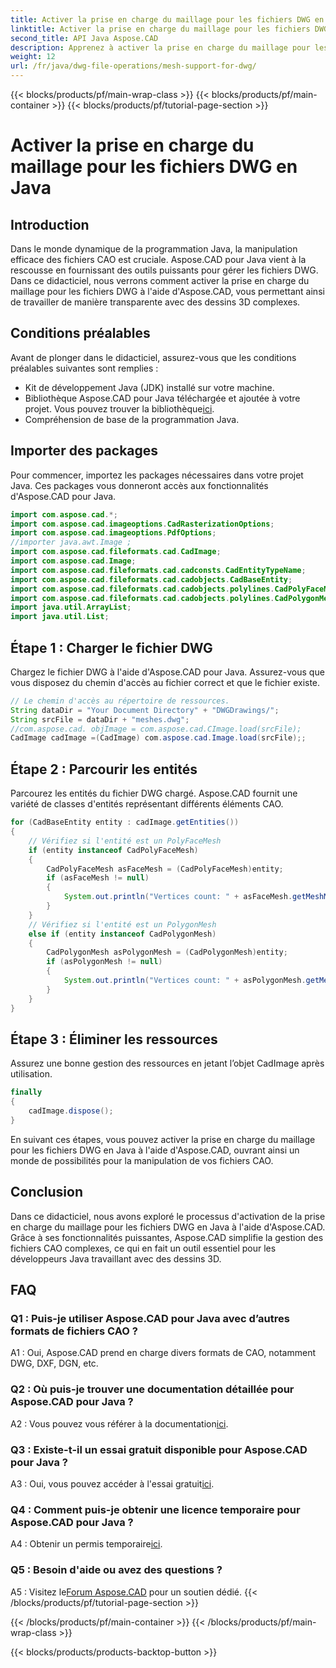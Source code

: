 ```yaml
---
title: Activer la prise en charge du maillage pour les fichiers DWG en Java
linktitle: Activer la prise en charge du maillage pour les fichiers DWG en Java
second_title: API Java Aspose.CAD
description: Apprenez à activer la prise en charge du maillage pour les fichiers DWG en Java avec Aspose.CAD. Guide étape par étape pour une manipulation fluide des dessins 3D. #JavaProgrammation #CADFiles
weight: 12
url: /fr/java/dwg-file-operations/mesh-support-for-dwg/
---
```


{{< blocks/products/pf/main-wrap-class >}}
{{< blocks/products/pf/main-container >}}
{{< blocks/products/pf/tutorial-page-section >}}

# Activer la prise en charge du maillage pour les fichiers DWG en Java

## Introduction

Dans le monde dynamique de la programmation Java, la manipulation efficace des fichiers CAO est cruciale. Aspose.CAD pour Java vient à la rescousse en fournissant des outils puissants pour gérer les fichiers DWG. Dans ce didacticiel, nous verrons comment activer la prise en charge du maillage pour les fichiers DWG à l'aide d'Aspose.CAD, vous permettant ainsi de travailler de manière transparente avec des dessins 3D complexes.

## Conditions préalables

Avant de plonger dans le didacticiel, assurez-vous que les conditions préalables suivantes sont remplies :
- Kit de développement Java (JDK) installé sur votre machine.
-  Bibliothèque Aspose.CAD pour Java téléchargée et ajoutée à votre projet. Vous pouvez trouver la bibliothèque[ici](https://releases.aspose.com/cad/java/).
- Compréhension de base de la programmation Java.

## Importer des packages

Pour commencer, importez les packages nécessaires dans votre projet Java. Ces packages vous donneront accès aux fonctionnalités d'Aspose.CAD pour Java.

```java
import com.aspose.cad.*;
import com.aspose.cad.imageoptions.CadRasterizationOptions;
import com.aspose.cad.imageoptions.PdfOptions;
//importer java.awt.Image ;
import com.aspose.cad.fileformats.cad.CadImage;
import com.aspose.cad.Image;
import com.aspose.cad.fileformats.cad.cadconsts.CadEntityTypeName;
import com.aspose.cad.fileformats.cad.cadobjects.CadBaseEntity;
import com.aspose.cad.fileformats.cad.cadobjects.polylines.CadPolyFaceMesh;
import com.aspose.cad.fileformats.cad.cadobjects.polylines.CadPolygonMesh;
import java.util.ArrayList;
import java.util.List;

```

## Étape 1 : Charger le fichier DWG

Chargez le fichier DWG à l'aide d'Aspose.CAD pour Java. Assurez-vous que vous disposez du chemin d'accès au fichier correct et que le fichier existe.

```java
// Le chemin d'accès au répertoire de ressources.
String dataDir = "Your Document Directory" + "DWGDrawings/";
String srcFile = dataDir + "meshes.dwg";
//com.aspose.cad. objImage = com.aspose.cad.CImage.load(srcFile);
CadImage cadImage =(CadImage) com.aspose.cad.Image.load(srcFile);;
```

## Étape 2 : Parcourir les entités

Parcourez les entités du fichier DWG chargé. Aspose.CAD fournit une variété de classes d'entités représentant différents éléments CAO.

```java
for (CadBaseEntity entity : cadImage.getEntities())
{
    // Vérifiez si l'entité est un PolyFaceMesh
    if (entity instanceof CadPolyFaceMesh)
    {
        CadPolyFaceMesh asFaceMesh = (CadPolyFaceMesh)entity;
        if (asFaceMesh != null)
        {
            System.out.println("Vertices count: " + asFaceMesh.getMeshMVertexCount());
        }
    }
    // Vérifiez si l'entité est un PolygonMesh
    else if (entity instanceof CadPolygonMesh)
    {
        CadPolygonMesh asPolygonMesh = (CadPolygonMesh)entity;
        if (asPolygonMesh != null)
        {
            System.out.println("Vertices count: " + asPolygonMesh.getMeshMVertexCount());
        }
    }
}
```

## Étape 3 : Éliminer les ressources

Assurez une bonne gestion des ressources en jetant l’objet CadImage après utilisation.

```java
finally
{
    cadImage.dispose();
}
```

En suivant ces étapes, vous pouvez activer la prise en charge du maillage pour les fichiers DWG en Java à l'aide d'Aspose.CAD, ouvrant ainsi un monde de possibilités pour la manipulation de vos fichiers CAO.

## Conclusion

Dans ce didacticiel, nous avons exploré le processus d'activation de la prise en charge du maillage pour les fichiers DWG en Java à l'aide d'Aspose.CAD. Grâce à ses fonctionnalités puissantes, Aspose.CAD simplifie la gestion des fichiers CAO complexes, ce qui en fait un outil essentiel pour les développeurs Java travaillant avec des dessins 3D.

## FAQ

### Q1 : Puis-je utiliser Aspose.CAD pour Java avec d’autres formats de fichiers CAO ?

A1 : Oui, Aspose.CAD prend en charge divers formats de CAO, notamment DWG, DXF, DGN, etc.

### Q2 : Où puis-je trouver une documentation détaillée pour Aspose.CAD pour Java ?

 A2 : Vous pouvez vous référer à la documentation[ici](https://reference.aspose.com/cad/java/).

### Q3 : Existe-t-il un essai gratuit disponible pour Aspose.CAD pour Java ?

 A3 : Oui, vous pouvez accéder à l'essai gratuit[ici](https://releases.aspose.com/).

### Q4 : Comment puis-je obtenir une licence temporaire pour Aspose.CAD pour Java ?

 A4 : Obtenir un permis temporaire[ici](https://purchase.aspose.com/temporary-license/).

### Q5 : Besoin d'aide ou avez des questions ?

A5 : Visitez le[Forum Aspose.CAD](https://forum.aspose.com/c/cad/19) pour un soutien dédié.
{{< /blocks/products/pf/tutorial-page-section >}}

{{< /blocks/products/pf/main-container >}}
{{< /blocks/products/pf/main-wrap-class >}}

{{< blocks/products/products-backtop-button >}}

